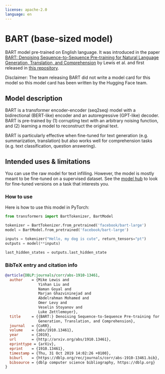 ```yaml
---
license: apache-2.0
language: en
---
```


# BART (base-sized model) 

BART model pre-trained on English language. It was introduced in the paper [BART: Denoising Sequence-to-Sequence Pre-training for Natural Language Generation, Translation, and Comprehension](https://arxiv.org/abs/1910.13461) by Lewis et al. and first released in [this repository](https://github.com/pytorch/fairseq/tree/master/examples/bart). 

Disclaimer: The team releasing BART did not write a model card for this model so this model card has been written by the Hugging Face team.

## Model description

BART is a transformer encoder-encoder (seq2seq) model with a bidirectional (BERT-like) encoder and an autoregressive (GPT-like) decoder. BART is pre-trained by (1) corrupting text with an arbitrary noising function, and (2) learning a model to reconstruct the original text.

BART is particularly effective when fine-tuned for text generation (e.g. summarization, translation) but also works well for comprehension tasks (e.g. text classification, question answering).

## Intended uses & limitations

You can use the raw model for text infilling. However, the model is mostly meant to be fine-tuned on a supervised dataset. See the [model hub](https://huggingface.co/models?search=bart) to look for fine-tuned versions on a task that interests you.

### How to use

Here is how to use this model in PyTorch:

```python
from transformers import BartTokenizer, BartModel

tokenizer = BartTokenizer.from_pretrained('facebook/bart-large')
model = BartModel.from_pretrained('facebook/bart-large')

inputs = tokenizer("Hello, my dog is cute", return_tensors="pt")
outputs = model(**inputs)

last_hidden_states = outputs.last_hidden_state
```

### BibTeX entry and citation info

```bibtex
@article{DBLP:journals/corr/abs-1910-13461,
  author    = {Mike Lewis and
               Yinhan Liu and
               Naman Goyal and
               Marjan Ghazvininejad and
               Abdelrahman Mohamed and
               Omer Levy and
               Veselin Stoyanov and
               Luke Zettlemoyer},
  title     = {{BART:} Denoising Sequence-to-Sequence Pre-training for Natural Language
               Generation, Translation, and Comprehension},
  journal   = {CoRR},
  volume    = {abs/1910.13461},
  year      = {2019},
  url       = {http://arxiv.org/abs/1910.13461},
  eprinttype = {arXiv},
  eprint    = {1910.13461},
  timestamp = {Thu, 31 Oct 2019 14:02:26 +0100},
  biburl    = {https://dblp.org/rec/journals/corr/abs-1910-13461.bib},
  bibsource = {dblp computer science bibliography, https://dblp.org}
}
```